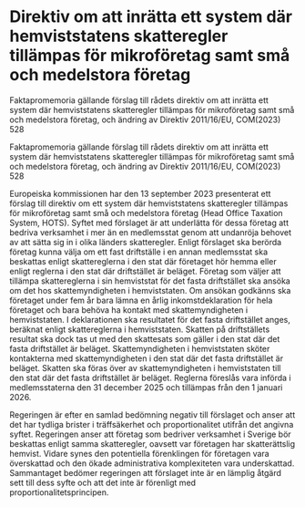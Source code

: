 # Direktiv om att inrätta ett system där hemviststatens skatteregler tillämpas för mikroföretag samt små och medelstora företag

Faktapromemoria gällande förslag till rådets direktiv om att inrätta ett system där hemviststatens skatteregler tillämpas för mikroföretag samt små och medelstora företag, och ändring av Direktiv 2011/16/EU, COM(2023) 528

Faktapromemoria gällande förslag till rådets direktiv om att inrätta ett system där hemviststatens skatteregler tillämpas för mikroföretag samt små och medelstora företag, och ändring av Direktiv 2011/16/EU, COM(2023) 528

Europeiska kommissionen har den 13 september 2023 presenterat ett förslag till direktiv om ett system där hemviststatens skatteregler tillämpas för mikroföretag samt små och medelstora företag (Head Office Taxation System, HOTS). Syftet med förslaget är att underlätta för dessa företag att bedriva verksamhet i mer än en medlemsstat genom att undanröja behovet av att sätta sig in i olika länders skatteregler. Enligt förslaget ska berörda företag kunna välja om ett fast driftställe i en annan medlemsstat ska beskattas enligt skattereglerna i den stat där företaget hör hemma eller enligt reglerna i den stat där driftstället är beläget. Företag som väljer att tillämpa skattereglerna i sin hemviststat för det fasta driftstället ska ansöka om det hos skattemyndigheten i hemviststaten. Om ansökan godkänns ska företaget under fem år bara lämna en årlig inkomstdeklaration för hela företaget och bara behöva ha kontakt med skattemyndigheten i hemviststaten. I deklarationen ska resultatet för det fasta driftstället anges, beräknat enligt skattereglerna i hemviststaten. Skatten på driftställets resultat ska dock tas ut med den skattesats som gäller i den stat där det fasta driftstället är beläget. Skattemyndigheten i hemviststaten sköter kontakterna med skattemyndigheten i den stat där det fasta driftstället är beläget. Skatten ska föras över av skattemyndigheten i hemviststaten till den stat där det fasta driftstället är beläget. Reglerna föreslås vara införda i medlemsstaterna den 31 december 2025 och tillämpas från den 1 januari 2026.

Regeringen är efter en samlad bedömning negativ till förslaget och anser att det har tydliga brister i träffsäkerhet och proportionalitet utifrån det angivna syftet. Regeringen anser att företag som bedriver verksamhet i Sverige bör beskattas enligt samma skatteregler, oavsett var företagen har skatterättslig hemvist. Vidare synes den potentiella förenklingen för företagen vara överskattad och den ökade administrativa komplexiteten vara underskattad. Sammantaget bedömer regeringen att förslaget inte är en lämplig åtgärd sett till dess syfte och att det inte är förenligt med proportionalitetsprincipen.
